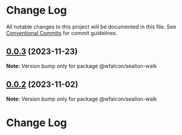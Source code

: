# Change Log

All notable changes to this project will be documented in this file.
See [Conventional Commits](https://conventionalcommits.org) for commit guidelines.

## [0.0.3](https://github.com/wfalcon0x/sealion/compare/v0.0.2...v0.0.3) (2023-11-23)

**Note:** Version bump only for package @wfalcon/sealion-walk





## [0.0.2](https://github.com/wfalcon0x/sealion/compare/v0.0.1...v0.0.2) (2023-11-02)

**Note:** Version bump only for package @wfalcon/sealion-walk





# Change Log
